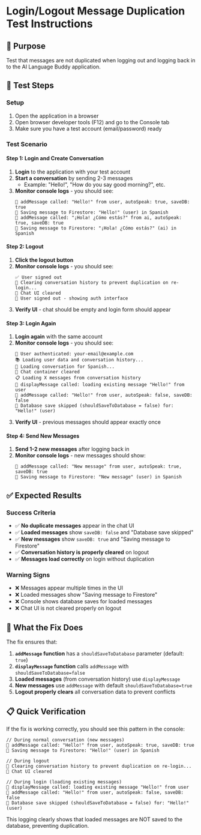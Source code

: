 # Login/Logout Message Duplication Test Instructions

## 🎯 Purpose
Test that messages are not duplicated when logging out and logging back in to the AI Language Buddy application.

## 🧪 Test Steps

### Setup
1. Open the application in a browser
2. Open browser developer tools (F12) and go to the Console tab
3. Make sure you have a test account (email/password) ready

### Test Scenario

#### Step 1: Login and Create Conversation
1. **Login** to the application with your test account
2. **Start a conversation** by sending 2-3 messages
   - Example: "Hello!", "How do you say good morning?", etc.
3. **Monitor console logs** - you should see:
   ```
   🔧 addMessage called: "Hello!" from user, autoSpeak: true, saveDB: true
   💾 Saving message to Firestore: "Hello!" (user) in Spanish
   🔧 addMessage called: "¡Hola! ¿Cómo estás?" from ai, autoSpeak: true, saveDB: true
   💾 Saving message to Firestore: "¡Hola! ¿Cómo estás?" (ai) in Spanish
   ```

#### Step 2: Logout
1. **Click the logout button**
2. **Monitor console logs** - you should see:
   ```
   ✅ User signed out
   🧹 Clearing conversation history to prevent duplication on re-login...
   🧹 Chat UI cleared
   🚪 User signed out - showing auth interface
   ```
3. **Verify UI** - chat should be empty and login form should appear

#### Step 3: Login Again
1. **Login again** with the same account
2. **Monitor console logs** - you should see:
   ```
   🔑 User authenticated: your-email@example.com
   📚 Loading user data and conversation history...
   📂 Loading conversation for Spanish...
   🧹 Chat container cleared
   📋 Loading X messages from conversation history
   🔄 displayMessage called: loading existing message "Hello!" from user
   🔧 addMessage called: "Hello!" from user, autoSpeak: false, saveDB: false
   💾 Database save skipped (shouldSaveToDatabase = false) for: "Hello!" (user)
   ```
3. **Verify UI** - previous messages should appear exactly once

#### Step 4: Send New Messages
1. **Send 1-2 new messages** after logging back in
2. **Monitor console logs** - new messages should show:
   ```
   🔧 addMessage called: "New message" from user, autoSpeak: true, saveDB: true
   💾 Saving message to Firestore: "New message" (user) in Spanish
   ```

## ✅ Expected Results

### Success Criteria
- ✅ **No duplicate messages** appear in the chat UI
- ✅ **Loaded messages** show `saveDB: false` and "Database save skipped"
- ✅ **New messages** show `saveDB: true` and "Saving message to Firestore"
- ✅ **Conversation history is properly cleared** on logout
- ✅ **Messages load correctly** on login without duplication

### Warning Signs
- ❌ Messages appear multiple times in the UI
- ❌ Loaded messages show "Saving message to Firestore" 
- ❌ Console shows database saves for loaded messages
- ❌ Chat UI is not cleared properly on logout

## 🔧 What the Fix Does

The fix ensures that:

1. **`addMessage` function** has a `shouldSaveToDatabase` parameter (default: `true`)
2. **`displayMessage` function** calls `addMessage` with `shouldSaveToDatabase=false`
3. **Loaded messages** (from conversation history) use `displayMessage`
4. **New messages** use `addMessage` with default `shouldSaveToDatabase=true`
5. **Logout properly clears** all conversation data to prevent conflicts

## 📋 Quick Verification

If the fix is working correctly, you should see this pattern in the console:

```
// During normal conversation (new messages)
🔧 addMessage called: "Hello!" from user, autoSpeak: true, saveDB: true
💾 Saving message to Firestore: "Hello!" (user) in Spanish

// During logout
🧹 Clearing conversation history to prevent duplication on re-login...
🧹 Chat UI cleared

// During login (loading existing messages)
🔄 displayMessage called: loading existing message "Hello!" from user  
🔧 addMessage called: "Hello!" from user, autoSpeak: false, saveDB: false
💾 Database save skipped (shouldSaveToDatabase = false) for: "Hello!" (user)
```

This logging clearly shows that loaded messages are NOT saved to the database, preventing duplication.